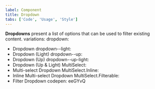 ```yaml
---
label: Component
title: Dropdown
tabs: ['Code', 'Usage', 'Style']
---
```


<page-intro>**Dropdowns** present a list of options that can be used to filter existing content. </page-intro>
variations:
 dropdown:
 - Dropdown
 dropdown--light:
 - Dropdown (Light)
 dropdown--up:
 - Dropdown (Up)
 dropdown--up-light:
 - Dropdown (Up & Light)
 MultiSelect:
 - Multi-select Dropdown
 MultiSelect.Inline:
 - Inline Multi-select Dropdown
 MultiSelect.Filterable:
 - Filter Dropdown
codepen: eeGYvQ

 <component 
    name="Breadcrumb"
    component="breadcrumb" 
    variation="breadcrumb"
    codepen="eevVxq"
    haslightversion="false"
    hasReactVersion="true"
    hasLightBackground="false"
    >
</component>